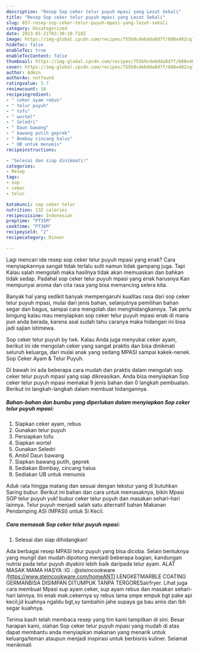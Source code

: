 ```yaml
---
description: "Resep Sop ceker telur puyuh mpasi yang Lezat Sekali"
title: "Resep Sop ceker telur puyuh mpasi yang Lezat Sekali"
slug: 857-resep-sop-ceker-telur-puyuh-mpasi-yang-lezat-sekali
category: Uncategorized
date: 2023-01-21T03:30:19.718Z
image: https://img-global.cpcdn.com/recipes/755b9cdebdda8d7f/680x482cq70/sop-ceker-telur-puyuh-mpasi-foto-resep-utama.jpg
hideToc: false
enableToc: true
enableTocContent: false
thumbnail: https://img-global.cpcdn.com/recipes/755b9cdebdda8d7f/680x482cq70/sop-ceker-telur-puyuh-mpasi-foto-resep-utama.jpg
cover: https://img-global.cpcdn.com/recipes/755b9cdebdda8d7f/680x482cq70/sop-ceker-telur-puyuh-mpasi-foto-resep-utama.jpg
author: Admin
authorAv: notfound
ratingvalue: 3.7
reviewcount: 16
recipeingredient:
- " ceker ayam rebus"
- " telur puyuh"
- " tofu"
- " wortel"
- " Seledri"
- " Daun bawang"
- " bawang putih geprek"
- " Bombay cincang halus"
- " UB untuk menumis"
recipeinstructions:

- "Selesai dan siap dinikmati!"
categories:
- Resep
tags:
- sop
- ceker
- telur

katakunci: sop ceker telur 
nutrition: 132 calories
recipecuisine: Indonesian
preptime: "PT35M"
cooktime: "PT36M"
recipeyield: "2"
recipecategory: Dinner

---
```



Lagi mencari ide resep sop ceker telur puyuh mpasi yang enak? Cara menyiapkannya sangat tidak terlalu sulit namun tidak gampang juga. Tapi Kalau salah mengolah maka hasilnya tidak akan memuaskan dan bahkan tidak sedap. Padahal sop ceker telur puyuh mpasi yang enak harusnya Kan mempunyai aroma dan cita rasa yang bisa memancing selera kita.


Banyak hal yang sedikit banyak mempengaruhi kualitas rasa dari sop ceker telur puyuh mpasi, mulai dari jenis bahan, selanjutnya pemilihan bahan segar dan bagus, sampai cara mengolah dan menghidangkannya. Tak perlu bingung kalau mau menyiapkan sop ceker telur puyuh mpasi enak di mana pun anda berada, karena asal sudah tahu caranya maka hidangan ini bisa jadi sajian istimewa.

Sop ceker telur puyuh by twk. Kalau Anda juga menyukai ceker ayam, berikut ini ide mengolah ceker yang sangat praktis dan bisa dinikmati seluruh keluarga, dari mulai anak yang sedang MPASI sampai kakek-nenek. Sop Ceker Ayam &amp; Telur Puyuh.


Di bawah ini ada beberapa cara mudah dan praktis dalam mengolah sop ceker telur puyuh mpasi yang siap dikreasikan. Anda bisa menyiapkan Sop ceker telur puyuh mpasi memakai 9 jenis bahan dan 0 langkah pembuatan. Berikut ini langkah-langkah dalam membuat hidangannya.

<!--inarticleads1-->

##### Bahan-bahan dan bumbu yang diperlukan dalam menyiapkan Sop ceker telur puyuh mpasi:

1. Siapkan  ceker ayam, rebus
1. Gunakan  telur puyuh
1. Persiapkan  tofu
1. Siapkan  wortel
1. Gunakan  Seledri
1. Ambil  Daun bawang
1. Siapkan  bawang putih, geprek
1. Sediakan  Bombay, cincang halus
1. Sediakan  UB untuk menumis


Aduk rata hingga matang dan sesuai dengan tekstur yang di butuhkan Saring bubur. Berikut ini bahan dan cara untuk memasaknya, bikin Mpasi SOP telur puyuh yuk! bubur ceker telur puyuh dan masakan sehari-hari lainnya. Telur puyuh menjadi salah satu alternatif bahan Makanan Pendamping ASI (MPASI) untuk Si Kecil. 

<!--inarticleads2-->

##### Cara memasak Sop ceker telur puyuh mpasi:


1. Selesai dan siap dihidangkan!

Ada berbagai resep MPASI telur puyuh yang bisa dicoba. Selain bentuknya yang mungil dan mudah dipotong menjadi beberapa bagian, kandungan nutrisi pada telur puyuh diyakini lebih baik daripada telur ayam. ALAT MASAK MAMA HASYA :IG : @steincookware /https://www.steincookware.com/homeANTI LENGKETMARBLE COATING GERMANBISA DISIMPAN DITUMPUK TANPA TERGORESairfryer. Lihat juga cara membuat Mpasi sup ayam ceker, sup ayam rebus dan masakan sehari-hari lainnya. Ini enak mak.cekernya sy rebus lama smpe empuk bgt pake api kecil,jd kuahnya ngaldu bgt,sy tambahin jahe supaya ga bau amis dan lbh segar kuahnya. 

Terima kasih telah membaca resep yang tim kami tampilkan di sini. Besar harapan kami, olahan Sop ceker telur puyuh mpasi yang mudah di atas dapat membantu anda menyiapkan makanan yang menarik untuk keluarga/teman ataupun menjadi inspirasi untuk berbisnis kuliner. Selamat menikmati
